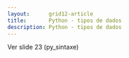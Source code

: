 ```yaml
---
layout:      grid12-article
title:       Python - tipos de dados
description: Python - tipos de dados
---
```



Ver slide 23 (py_sintaxe)